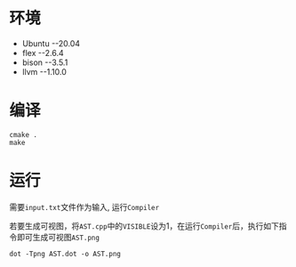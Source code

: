 # 环境
* Ubuntu --20.04
* flex --2.6.4
* bison --3.5.1
* llvm --1.10.0
# 编译
```
cmake .
make
```
# 运行
需要`input.txt`文件作为输入, 运行`Compiler`


若要生成可视图，将`AST.cpp`中的`VISIBLE`设为1，在运行`Compiler`后，执行如下指令即可生成可视图`AST.png`
```
dot -Tpng AST.dot -o AST.png
```
